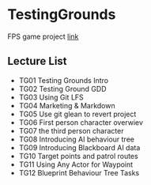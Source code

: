 # TestingGrounds
FPS game project [link](https://github.com/Pelikoodaus/05_TestingGrounds)

## Lecture List

* TG01 Testing Grounds Intro
* TG02 Testing Ground GDD
* TG03 Using Git LFS
* TG04 Marketing & Markdown
* TG05 Use git glean to revert project
* TG06 First person character overwiev
* TG07 the third person character
* TG08 Introducing AI behaviour tree
* TG09 Introducing Blackboard AI data
* TG10 Target points and patrol routes 
* TG11 Using Any Actor for Waypoint
* TG12 Blueprint Behaviour Tree Tasks